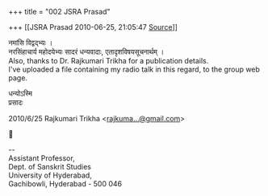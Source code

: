 +++
title = "002 JSRA Prasad"

+++
[[JSRA Prasad	2010-06-25, 21:05:47 [Source](https://groups.google.com/g/bvparishat/c/3CDMpHkX2YA)]]



नमांसि विद्वद्भ्यः ।  
नरसिंहाचार्य महोदयेभ्यः सादरं धन्यवादाः, एतादृशविषयसूचनार्थम् ।  
Also, thanks to Dr. Rajkumari Trikha for a publication details.  
I've uploaded a file containing my radio talk in this regard, to the group web page.  
  
धन्योऽस्मि  
प्रसादः  
  

2010/6/25 Rajkumari Trikha \<[rajkuma...@gmail.com]()\>



  
  
  
--  
Assistant Professor,  
Dept. of Sanskrit Studies  
University of Hyderabad,  
Gachibowli, Hyderabad - 500 046  
  

